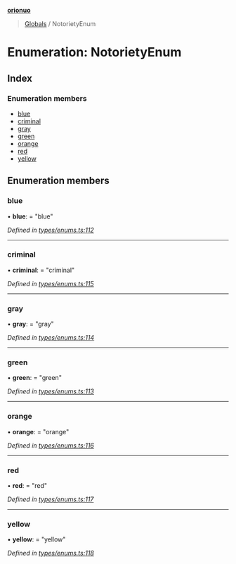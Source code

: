 **[orionuo](../README.md)**

> [Globals](../globals.md) / NotorietyEnum

# Enumeration: NotorietyEnum

## Index

### Enumeration members

* [blue](notorietyenum.md#blue)
* [criminal](notorietyenum.md#criminal)
* [gray](notorietyenum.md#gray)
* [green](notorietyenum.md#green)
* [orange](notorietyenum.md#orange)
* [red](notorietyenum.md#red)
* [yellow](notorietyenum.md#yellow)

## Enumeration members

### blue

•  **blue**:  = "blue"

*Defined in [types/enums.ts:112](https://github.com/msviha/orionuo/blob/c96a2eb/src/types/enums.ts#L112)*

___

### criminal

•  **criminal**:  = "criminal"

*Defined in [types/enums.ts:115](https://github.com/msviha/orionuo/blob/c96a2eb/src/types/enums.ts#L115)*

___

### gray

•  **gray**:  = "gray"

*Defined in [types/enums.ts:114](https://github.com/msviha/orionuo/blob/c96a2eb/src/types/enums.ts#L114)*

___

### green

•  **green**:  = "green"

*Defined in [types/enums.ts:113](https://github.com/msviha/orionuo/blob/c96a2eb/src/types/enums.ts#L113)*

___

### orange

•  **orange**:  = "orange"

*Defined in [types/enums.ts:116](https://github.com/msviha/orionuo/blob/c96a2eb/src/types/enums.ts#L116)*

___

### red

•  **red**:  = "red"

*Defined in [types/enums.ts:117](https://github.com/msviha/orionuo/blob/c96a2eb/src/types/enums.ts#L117)*

___

### yellow

•  **yellow**:  = "yellow"

*Defined in [types/enums.ts:118](https://github.com/msviha/orionuo/blob/c96a2eb/src/types/enums.ts#L118)*
